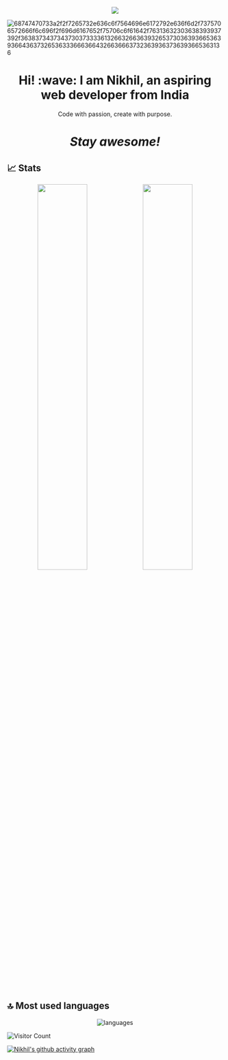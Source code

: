 <p align="center">
<img src="https://readme-typing-svg.herokuapp.com?font=Orbitron&size=40&color=%2379A500&height=67&duration=3000&center=true&lines=%F0%9F%85%B6%F0%9F%86%81%F0%9F%85%B4%F0%9F%85%B4%F0%9F%86%83%F0%9F%85%B8%F0%9F%85%BD%F0%9F%85%B6%F0%9F%86%82">


![68747470733a2f2f7265732e636c6f7564696e6172792e636f6d2f7375706572666f6c696f2f696d6167652f75706c6f61642f76313632303638393937392f363837343734373037333361326632663639326537303639366536393664363732653633366636643266366637323639363736393665363136](https://user-images.githubusercontent.com/58959408/232639433-cb0aea21-66f0-4508-a771-85e2089c5a87.gif)


<!--🖼️RICK-->
<h1 align='center'> Hi! :wave: I am Nikhil, an aspiring web developer from India</h1>

<p align='center'>Code with passion, create with purpose.</p>

<h1 align='center'><i>Stay awesome!</i></h1>

## 📈 Stats

<p align="center">
  <img width="48%" src="https://github-readme-stats.vercel.app/api?username=nikhil-verma9&show_icons=true&hide_border=true&theme=radical" />
  <img width="48%" src="https://github-readme-streak-stats.herokuapp.com/?user=nikhil-verma9&hide_border=true&theme=radical" />
</p>


## 🔝 Most used languages
<p align="center">
  <img alt="languages" src="https://github-readme-stats.vercel.app/api/top-langs/?username=nikhil-verma9&layout=compact&hide_border=true&theme=radical" />
</p>


![Visitor Count](https://profile-counter.glitch.me/{nikhil-verma9}/count.svg)


[![Nikhil's github activity graph](https://github-readme-activity-graph.vercel.app/graph?username=DevNikhil7&theme=rogue)](https://github.com/DevNikhil7/github-readme-activity-graph)
